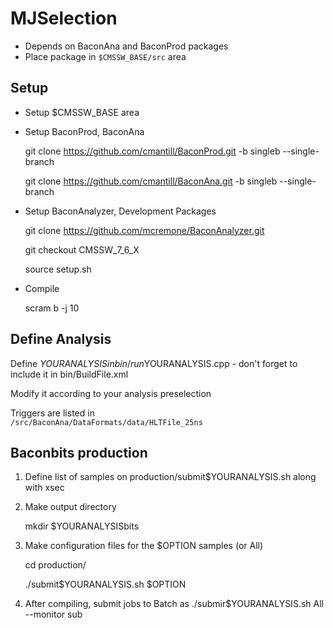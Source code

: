 # MJSelection

 * Depends on BaconAna and BaconProd packages
 * Place package in `$CMSSW_BASE/src` area

Setup
-------------
 * Setup $CMSSW_BASE area
 * Setup BaconProd, BaconAna
	
    git clone https://github.com/cmantill/BaconProd.git -b singleb --single-branch

    git clone https://github.com/cmantill/BaconAna.git -b singleb --single-branch

 * Setup BaconAnalyzer, Development Packages

    git clone https://github.com/mcremone/BaconAnalyzer.git 

    git checkout CMSSW_7_6_X
    
    source setup.sh

 * Compile

   scram b -j 10

Define Analysis
----------
Define $YOURANALYSIS in bin/run$YOURANALYSIS.cpp - don't forget to include it in bin/BuildFile.xml

Modify it according to your analysis preselection

Triggers are listed in 	    
	 `/src/BaconAna/DataFormats/data/HLTFile_25ns`	

Baconbits production
-----------
1) Define list of samples on production/submit$YOURANALYSIS.sh along with xsec

2) Make output directory

   mkdir $YOURANALYSISbits

3) Make configuration files for the $OPTION samples (or All)

   cd production/
   
   ./submit$YOURANALYSIS.sh $OPTION

4) After compiling, submit jobs to Batch as 
   ./submir$YOURANALYSIS.sh All --monitor sub

